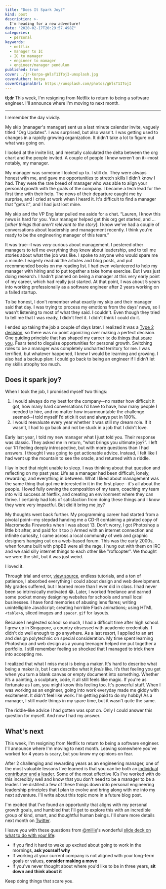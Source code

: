 ```yaml
---
title: "Does It Spark Joy?"
kind: post
description: >-
  I'm heading for a new adventure!
date: "2020-02-17T20:29:57.498Z"
categories:
  - personal
keywords:
  - netflix
  - manager to IC
  - IC to manager
  - engineer to manager
  - engineer/manager pendulum
published: true
cover: ./jr-korpa-gWlsT1ITojI-unsplash.jpg
coverAuthor: korpa
coverOriginalUrl: https://unsplash.com/photos/gWlsT1ITojI
---
```


**tl;dr** This week, I'm resigning from Netflix to return to being a software engineer. I'll announce where I'm moving to next month.

---

I remember the day vividly.

My skip (manager's manager) sent us a last minute calendar invite, vaguely titled "Org Updates". I was surprised, but also wasn't. I was getting used to changes in a rapidly growing organization. It didn't take a lot to figure out what was going on.

I looked at the invite list, and mentally calculated the delta between the org chart and the people invited. A couple of people I knew weren't on it--most notably, my manager.

My manager was someone I looked up to. I still do. They were always honest with me, and gave me opportunities to stretch skills I didn't know I had. They were the rare breed of manager who was able to align your personal growth with the goals of the company. I became a tech lead for the first time with their help. The news of their departure caught me by surprise, and I cried at work when I heard it. It's difficult to find a manager that "gets it", and I had just lost mine.

My skip and the VP Eng later pulled me aside for a chat. “Lauren, I know this news is hard for you. Your manager helped get this org get started, and ...[_other things that aren't relevant to the story_]. I know we've had a couple of conversations about leadership and management recently. I think you're ready to be the engineering manager of this team.”

It was true--I was *very* curious about management. I pestered other managers to tell me everything they knew about leadership, and to tell me stories about what the job was like. I spoke to anyone who would spare me a minute. I eagerly read *all* the articles and blog posts, and put recommended books on my reading list. I had even volunteered to help my manager with hiring and to put together a take home exercise. But I was just doing research. I hadn't planned on being a manager at this very early point of my career, which had really just started. At that point, I was about 5 years into working professionally as a software engineer after 2 years working on a failed startup.

To be honest, I don't remember what exactly my skip and their manager said that day. I was trying to process my emotions from the days' news, so I  wasn't listening to most of what they said. I couldn't. Even though they tried to tell me that I was ready, I didn't feel it. I didn't think I could do it.

I ended up taking the job a couple of days later. I realized it was a [Type 2 decision](https://fs.blog/2018/04/reversible-irreversible-decisions/), so there was no point agonizing over making a perfect decision. One guiding principle that has shaped my career is: [do things that scare you](https://no.lol/2017-05-30-i-am-still-learning/). Fears tend to disguise opportunities for personal growth. Switching roles to be a manager was completely uncharted territory for me. I was terrified, but whatever happened, I knew I would be learning and growing. I also had a backup plan: I could go back to being an engineer if I didn't let my skills atrophy too much.

## Does it spark joy?

When I took the job, I promised myself two things:

1. I would always do my best for the company--no matter how difficult it got, how many hard conversations I’d have to have, how many people I needed to hire, and no matter how insurmountable the challenge seemed--I told myself I’d stick it out and always put in 100%.
2. I would reevaluate every year whether it was still my dream role. If it wasn't, I had to go back and not be stuck in a job that I didn't love.

Early last year, I told my new manager what I just told you. Their response was classic. They asked me in return, “what brings you ultimate joy?”. I left our 1:1 feeling deeply introspective, but with more questions than I had answers. I thought I was going to get actionable advice. Instead, I felt like I had went up the mountain to see the oracle, and returned with a riddle.

I lay in bed that night unable to sleep. I was thinking about that question and reflecting on my past year. Life as a manager had been difficult, lonely, rewarding, and everything in between. What I liked about management was the same thing that got me interested in it in the first place--it's all about the people. I loved fully owning the composition of my team, coaching my team into wild success at Netflix, and creating an environment where they can thrive. I certainly had lots of satisfaction from doing these things and I know they were very impactful. But did it bring me joy?

My thoughts went back further. My programming career had started from a pivotal point--my stepdad handing me a CD-R containing a pirated copy of Macromedia Fireworks when I was about 13. Don’t worry, I got Photoshop a little bit after, and paid for it too :) Armed with an internet connection and infinite curiosity, I came across a local community of web and graphic designers hanging out on a web-based forum. This was the early 2000s, when forums built with phpBB were all the rage. I hung out with them on IRC and we said silly internet things to each other like "roflcopter". We thought we were the shit, but it was just weird.

I loved it.

Through trial and error, [view source](https://m.signalvnoise.com/paying-tribute-to-the-web-with-view-source/), endless tutorials, and a ton of patience, I absorbed everything I could about design and web development. My grades suffered, but I learned more than I ever did in class. I had never been so intrinsically motivated 😂. Later, I worked freelance and earned some pocket money designing websites for schools and small local businesses. I have fond memories of abusing lens flares; writing unintelligible JavaScript; creating horrible Flash animations; using HTML `<table>`s, sliced images and `spacer.gif` for layouts.

Because I neglected school so much, I had a difficult time after high school. I grew up in Singapore, a country obsessed with academic credentials. I didn't do well enough to go anywhere. As a last resort, I applied to an art and design polytechnic on special consideration. My time spent learning Photoshop and web design as a young teenager helped me put together a portfolio. I still remember feeling so shocked that I managed to trick them into accepting me.

I realized that what I miss most is being a maker. It's hard to describe what being a maker *is*, but I can describe what it *feels* like. It’s that feeling you get when you turn a blank canvas or empty document into something. Whether it’s a painting, a sculpture, code, it all still feels like magic. If you're as fortunate as I am, you might know this feeling too. It's powerful stuff. When I was working as an engineer, going into work everyday made me giddy with excitement. It didn't feel like work. I'm getting paid to do my hobby! As a manager, I still made things in my spare time, but it wasn't quite the same.

The riddle-like advice I had gotten was spot on. Only I could answer this question for myself. And now I had my answer.

## What's next

This week, I'm resigning from Netflix to return to being a software engineer. I'll announce where I'm moving to next month. Leaving somewhere you've worked for 4 years is scary, but you know my opinions on fear.

After 2 challenging and rewarding years as an engineering manager, one of the most valuable lessons I've learned is that you can be both an [individual contributor and a leader](https://charity.wtf/2017/05/11/the-engineer-manager-pendulum/). Some of the most effective ICs I've worked with do this incredibly well and know that you don't need to be a manager to be a leader. I've distilled a few of these things down into personal engineering leadership principles that I plan to evolve and bring along with me into my next adventure. I'll write about this topic more in a future blog post.

I'm excited that I've found an opportunity that aligns with my personal growth goals, and humbled that I'll get to explore this with an incredible group of kind, smart, and thoughtful human beings. I'll share more details next month on [Twitter](https://twitter.com/sugarpirate_).

I leave you with these questions from [@millie](https://twitter.com/millie)'s wonderful [slide deck on what to do with your life](https://docs.google.com/presentation/d/1dM-XIIarWt3PsHxFi_B92-pYc1Xjh80AJZR93Ogt02g/edit?usp=sharing):

* If you find it hard to wake up excited about going to work in the mornings, **ask yourself why**
* If working at your current company is not aligned with your long-term goals or values, **consider making a move**
* If you've never thought about where you'd like to be in three years, **sit down and think about it**

Keep doing things that scare you.
